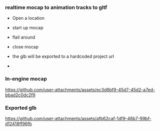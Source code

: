 ### realtime mocap to animation tracks to gltf 

* Open a location
* start up mocap
* flail around
* close mocap
* the glb will be exported to a hardcoded project url

* 

### In-engine mocap
https://github.com/user-attachments/assets/ec3d6bf9-45d7-45d2-a7ed-bbad2c0dc2f9

### Exported glb
https://github.com/user-attachments/assets/afb62caf-1df9-46b7-99bf-d12418ff96fb


